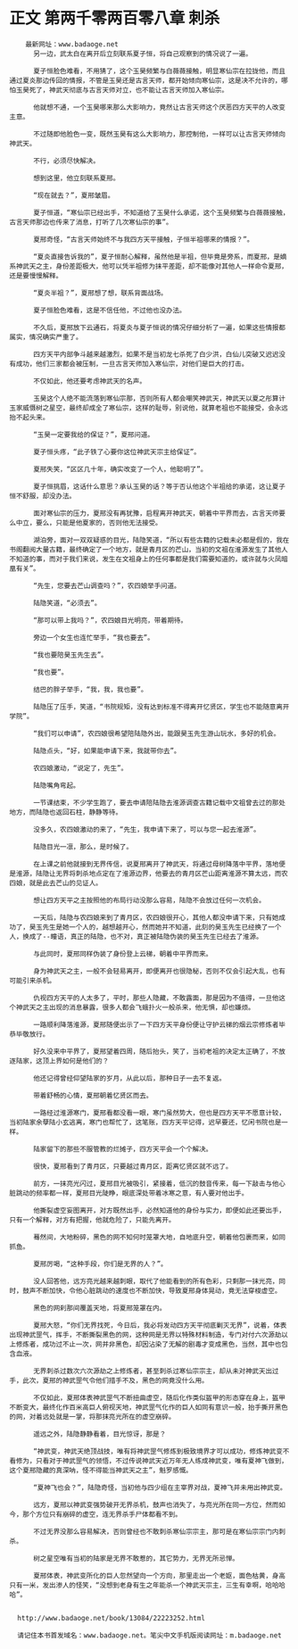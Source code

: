 # 正文 第两千零两百零八章 刺杀
        最新网址：www.badaoge.net
          另一边，武太白在离开后立刻联系夏子恒，将自己观察到的情况说了一遍。
      
          夏子恒脸色难看，不用猜了，这个玉昊频繁与白薇薇接触，明显寒仙宗在拉拢他，而且通过夏炎那边传回的情报，不管是玉昊还是古言天师，都开始倾向寒仙宗，这是决不允许的，哪怕玉昊死了，神武天彻底与古言天师对立，也不能让古言天师加入寒仙宗。
      
          他就想不通，一个玉昊哪来那么大影响力，竟然让古言天师这个厌恶四方天平的人改变主意。
      
          不过随即他脸色一变，既然玉昊有这么大影响力，那控制他，一样可以让古言天师倾向神武天。
      
          不行，必须尽快解决。
      
          想到这里，他立刻联系夏邢。
      
          “现在就去？”，夏邢皱眉。
      
          夏子恒道，“寒仙宗已经出手，不知道给了玉昊什么承诺，这个玉昊频繁与白薇薇接触，古言天师那边也传来了消息，打听了几次寒仙宗的事”。
      
          夏邢奇怪，“古言天师始终不与我四方天平接触，子恒半祖哪来的情报？”。
      
          “夏炎直接告诉我的”，夏子恒耐心解释，虽然他是半祖，但毕竟是旁系，而夏邢，是嫡系神武天之主，身份差距极大，他可以凭半祖修为抹平差距，却不能像对其他人一样命令夏邢，还是要慢慢解释。
      
          “夏炎半祖？”，夏邢想了想，联系背面战场。
      
          夏子恒脸色难看，这是不信任他，不过他也没办法。
      
          不久后，夏邢放下云通石，将夏炎与夏子恒说的情况仔细分析了一遍，如果这些情报都属实，情况确实严重了。
      
          四方天平内部争斗越来越激烈，如果不是当初龙七杀死了白少洪，白仙儿突破又迟迟没有成功，他们三家都会被压制，一旦古言天师加入寒仙宗，对他们是巨大的打击。
      
          不仅如此，他还要考虑神武天的名声。
      
          玉昊这个人绝不能流落到寒仙宗那，否则所有人都会嘲笑神武天，神武天以夏之彤算计玉家威慑树之星空，最终却成全了寒仙宗，这样的耻辱，别说他，就算老祖也不能接受，会永远抬不起头来。
      
          “玉昊一定要我给的保证？”，夏邢问道。
      
          夏子恒头疼，“此子铁了心要你这位神武天宗主给保证”。
      
          夏邢失笑，“区区几十年，确实改变了一个人，他聪明了”。
      
          夏子恒挑眉，这话什么意思？承认玉昊的话？等于否认他这个半祖给的承诺，这让夏子恒不舒服，却没办法。
      
          面对寒仙宗的压力，夏邢没有再犹豫，启程离开神武天，朝着中平界而去，古言天师要么中立，要么，只能是他夏家的，否则他无法接受。
      
          湖泊旁，面对一双双疑惑的目光，陆隐笑道，“所以有些古籍的记载未必都是假的，我在书阁翻阅大量古籍，最终确定了一个地方，就是青月区的芒山，当初的文祖在淮源发生了其他人不知道的事，而对于我们来说，发生在文祖身上的任何事都是我们需要知道的，或许就与火凤暗凰有关”。
      
          “先生，您要去芒山调查吗？”，农四娘举手问道。
      
          陆隐笑道，“必须去”。
      
          “那可以带上我吗？”，农四娘目光明亮，带着期待。
      
          旁边一个女生也连忙举手，“我也要去”。
      
          “我也要陪昊玉先生去”。
      
          “我也要”。
      
          结巴的胖子举手，“我，我，我也要”。
      
          陆隐压了压手，笑道，“书院规矩，没有达到标准不得离开忆贤区，学生也不能随意离开学院”。
      
          “我们可以申请”，农四娘很希望陪陆隐外出，能跟昊玉先生游山玩水，多好的机会。
      
          陆隐点头，“好，如果能申请下来，我就带你去”。
      
          农四娘激动，“说定了，先生”。
      
          陆隐嘴角弯起。
      
          一节课结束，不少学生跑了，要去申请陪陆隐去淮源调查古籍记载中文祖曾去过的那处地方，而陆隐也返回石柱，静静等待。
      
          没多久，农四娘激动的来了，“先生，我申请下来了，可以与您一起去淮源”。
      
          陆隐目光一凛，那么，是时候了。
      
          在上课之前他就接到无界传信，说夏邢离开了神武天，将通过母树降落中平界，落地便是淮源，陆隐让无界将刺杀地点定在了淮源边界，他要去的青月区芒山距离淮源不算太远，而农四娘，就是此去芒山的见证人。
      
          想让四方天平之主按照他的布局行动没那么容易，陆隐不会放过任何一次机会。
      
          一天后，陆隐与农四娘来到了青月区，农四娘很开心，其他人都没申请下来，只有她成功了，昊玉先生是她一个人的，越想越开心，然而她并不知道，此刻的昊玉先生已经换了一个人，换成了--瞳语，真正的陆隐，也不对，真正被陆隐伪装的昊玉先生已经去了淮源。
      
          与此同时，夏邢同样伪装了身份登上云梯，朝着中平界而来。
      
          身为神武天之主，一般不会轻易离开，即便离开也很隐秘，否则不仅会引起大乱，也有可能引来杀机。
      
          仇视四方天平的人太多了，平时，那些人隐藏，不敢露面，那是因为不值得，一旦他这个神武天之主出现的消息暴露，很多人都会飞蛾扑火一般杀来，他无惧，却也嫌烦。
      
          一路顺利降落淮源，夏邢随便出示了一下四方天平身份便让守护云梯的烟云宗修炼者毕恭毕敬放行。
      
          好久没来中平界了，夏邢望着四周，随后抬头，笑了，当初老祖的决定太正确了，不放逐陆家，这顶上界如何是他们的？
      
          他还记得曾经仰望陆家的岁月，从此以后，那种日子一去不复返。
      
          带着舒畅的心情，夏邢朝着忆贤区而去。
      
          一路经过淮源寒门，夏邢看都没看一眼，寒门虽然势大，但也是四方天平不愿意计较，当初陆家余孽陆小玄逃离，寒门也帮忙了，这笔账，四方天平记得，迟早要还，忆闲书院也是一样。
      
          陆家留下的那些不服管教的烂摊子，四方天平会一个个解决。
      
          很快，夏邢看到了青月区，只要越过青月区，距离忆贤区就不远了。
      
          前方，一抹亮光闪过，夏邢目光被吸引，紧接着，低沉的鼓音传来，每一下敲击与他心脏跳动的频率都一样，夏邢目光陡睁，眼底深处带着冰寒之意，有人要对他出手。
      
          他撕裂虚空妄图离开，对方既然出手，必然知道他的身份与实力，即便如此还要出手，只有一个解释，对方有把握，他就危险了，只能先离开。
      
          蓦然间，大地粉碎，黑色的网不知何时笼罩大地，自地底升空，朝着他包裹而来，如同抓鱼。
      
          夏邢厉喝，“这种手段，你们是无界的人？”。
      
          没人回答他，远方亮光越来越刺眼，取代了他能看到的所有色彩，只剩那一抹光亮，同时，鼓声不断加快，令他心脏跳动的速度也不断加快，导致夏邢身体晃动，竟无法穿梭虚空。
      
          黑色的网刹那间覆盖天地，将夏邢笼罩在内。
      
          夏邢大怒，“你们无界找死，今日后，我必将发动四方天平彻底剿灭无界”，说着，体表出现神武罡气，挥手，不断撕裂黑色的网，这种网是无界以特殊材料制造，专门对付六次源劫以上修炼者，成功过不止一次，网并非黑色，却因沾染了无解的剧毒才变成黑色，当然，其中也包含血液。
      
          无界刺杀过数次六次源劫之上修炼者，甚至刺杀过寒仙宗宗主，却从未对神武天出过手，此次，夏邢的神武罡气令他们措手不及，黑色的网竟没什么用。
      
          不仅如此，夏邢体表神武罡气不断扭曲虚空，随后化作类似盔甲的形态穿在身上，盔甲不断变大，最终化作百米高巨人俯视天地，神武罡气化作的巨人如同有意识一般，抬手撕开黑色的网，对着远处就是一掌，将那抹亮光所在的虚空崩碎。
      
          遥远之外，陆隐静静看着，目光惊讶，那是？
      
          “神武变，神武天绝顶战技，唯有将神武罡气修炼到极致境界才可以成功，修炼神武变不看修为，只看对于神武罡气的领悟，不过传说神武天近万年无人练成神武变，唯有夏神飞做到，这个夏邢隐藏的真深呐，怪不得能当神武天之主”，魁罗感慨。
      
          “夏神飞也会？”，陆隐奇怪，当初他与四少组在主宰界对战，夏神飞并未用出神武变。
      
          远方，夏邢以神武变强势破开无界杀机，鼓声也消失了，与亮光所在同一方位，然而如今，那个方位只有崩碎的虚空，连无界杀手尸体都看不到。
      
          不过无界没那么容易解决，否则曾经也不敢刺杀寒仙宗宗主，那可是在寒仙宗宗门内刺杀。
      
          树之星空唯有当初的陆家是无界不敢惹的，其它势力，无界无所忌惮。
      
          夏邢体表，神武变所化的巨人忽然望向一个方向，那里走出一个老妪，面色枯黄，身高只有一米，发出渗人的怪笑，“没想到老身有生之年能杀一个神武天宗主，三生有幸啊，哈哈哈哈”。
      
      
      http://www.badaoge.net/book/13084/22223252.html
      
      请记住本书首发域名：www.badaoge.net。笔尖中文手机版阅读网址：m.badaoge.net